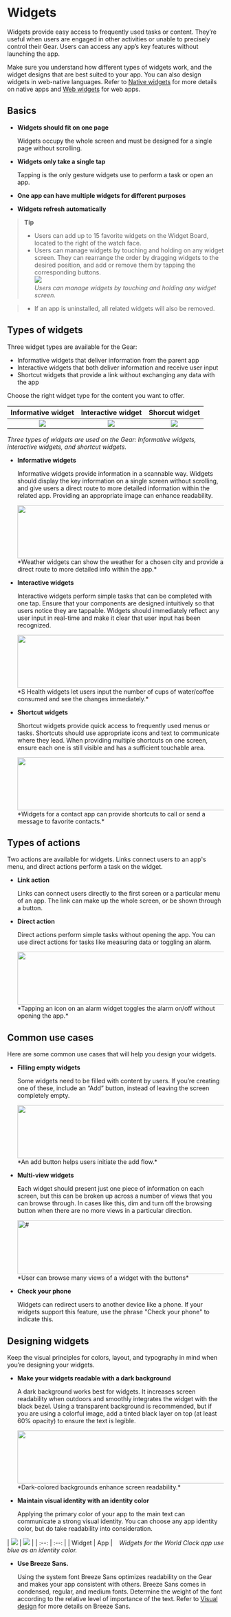 # Widgets


Widgets provide easy access to frequently used tasks or content. They’re useful when users are engaged in other activities or unable to precisely control their Gear. Users can access any app’s key features without launching the app.

Make sure you understand how different types of widgets work, and the widget designs that are best suited to your app. You can also design widgets in web-native languages. Refer to [Native widgets](http://developer.samsung.com/gear/develop/creating-your-first-app/native-widget) for more details on native apps and [Web widgets](http://developer.samsung.com/gear/develop/creating-your-first-app/web-widget) for web apps.

## Basics


-   **Widgets should fit on one page**

    Widgets occupy the whole screen and must be designed for a single page without scrolling.

-   **Widgets only take a single tap**

    Tapping is the only gesture widgets use to perform a task or open an app.

-   **One app can have multiple widgets for different purposes**
-   **Widgets refresh automatically**


>**Tip**
>-   Users can add up to 15 favorite widgets on the Widget Board, located to the right of the watch face.
>-   Users can manage widgets by touching and holding on any widget screen. They can rearrange the order by dragging widgets to the desired position, and add or remove them by tapping the corresponding buttons.  
>    ![](media/structure_5.2.1-600x123.png)  
>    *Users can manage widgets by touching and holding any widget screen.*

>-   If an app is uninstalled, all related widgets will also be removed.


## Types of widgets


Three widget types are available for the Gear:

-   Informative widgets that deliver information from the parent app
-   Interactive widgets that both deliver information and receive user input
-   Shortcut widgets that provide a link without exchanging any data with the app

Choose the right widget type for the content you want to offer.

| Informative widget | Interactive widget | Shorcut widget |
| :--: | :--: | :--: |
| ![](media/structure_5.2.2_1_1.png)| ![](media/structure_5.2.2_1_2.png)|![](media/structure_5.2.2_1_3.png)|  
*Three types of widgets are used on the Gear: Informative widgets, interactive widgets, and shortcut widgets.*

-   **Informative widgets**

    Informative widgets provide information in a scannable way. Widgets should display the key information on a single screen without scrolling, and give users a direct route to more detailed information within the related app. Providing an appropriate image can enhance readability.

    <img src="media/structure_5.2.2_2.png" width="601" height="123" />  
    *Weather widgets can show the weather for a chosen city and provide a direct route to more detailed info within the app.*

-   **Interactive widgets**

    Interactive widgets perform simple tasks that can be completed with one tap. Ensure that your components are designed intuitively so that users notice they are tappable. Widgets should immediately reflect any user input in real-time and make it clear that user input has been recognized.

    <img src="media/structure_5.2.2_3.png" width="601" height="123" />  
    *S Health widgets let users input the number of cups of water/coffee consumed and see the changes immediately.*

-   **Shortcut widgets**

    Shortcut widgets provide quick access to frequently used menus or tasks. Shortcuts should use appropriate icons and text to communicate where they lead. When providing multiple shortcuts on one screen, ensure each one is still visible and has a sufficient touchable area.

    <img src="media/structure_5.2.2_4.png" width="601" height="123" />  
    *Widgets for a contact app can provide shortcuts to call or send a message to favorite contacts.*

## Types of actions

Two actions are available for widgets. Links connect users to an app's menu, and direct actions perform a task on the widget.

-   **Link action**

    Links can connect users directly to the first screen or a particular menu of an app. The link can make up the whole screen, or be shown through a button.

-   **Direct action**

    Direct actions perform simple tasks without opening the app. You can use direct actions for tasks like measuring data or toggling an alarm.

    <img src="media/structure_5.2.3.png" width="601" height="123" />  
    *Tapping an icon on an alarm widget toggles the alarm on/off without opening the app.*

## Common use cases

Here are some common use cases that will help you design your widgets.

-   **Filling empty widgets**

    Some widgets need to be filled with content by users. If you’re creating one of these, include an “Add” button, instead of leaving the screen completely empty.

    <img src="media/structure_5.2.4_1.png" width="601" height="123" />  
    *An add button helps users initiate the add flow.*

-   **Multi-view widgets**

    Each widget should present just one piece of information on each screen, but this can be broken up across a number of views that you can browse through. In cases like this, dim and turn off the browsing button when there are no more views in a particular direction.

    <img alt="#" src="media/structure_5.2.4_2.png" width="601" height="125" />  
    *User can browse many views of a widget with the buttons*

-   **Check your phone**

    Widgets can redirect users to another device like a phone. If your widgets support this feature, use the phrase "Check your phone" to indicate this.

## Designing widgets

Keep the visual principles for colors, layout, and typography in mind when you’re designing your widgets.

-   **Make your widgets readable with a dark background**

    A dark background works best for widgets. It increases screen readability when outdoors and smoothly integrates the widget with the black bezel. Using a transparent background is recommended, but if you are using a colorful image, add a tinted black layer on top (at least 60% opacity) to ensure the text is legible.

    <img src="media/structure_5.2.5_1.png" width="601" height="123" />  
    *Dark-colored backgrounds enhance screen readability.*

-   **Maintain visual identity with an identity color**

    Applying the primary color of your app to the main text can communicate a strong visual identity. You can choose any app identity color, but do take readability into consideration.

| ![](media/structure_5.2.5_2_1.png) | ![](media/structure_5.2.5_2_2.png) |
    | :--: | :--: |
    | Widget | App |    
  *Widgets for the World Clock app use blue as an identity color.*

-   **Use Breeze Sans.**

    Using the system font Breeze Sans optimizes readability on the Gear and makes your app consistent with others. Breeze Sans comes in condensed, regular, and medium fonts. Determine the weight of the font according to the relative level of importance of the text. Refer to [Visual design](../visual-design/typography.md) for more details on Breeze Sans.

